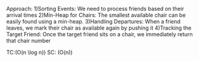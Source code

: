 Approach:
1)Sorting Events: We need to process friends based on their arrival times
2)Min-Heap for Chairs: The smallest available chair can be easily found using a min-heap.
3)Handling Departures: When a friend leaves, we mark their chair as available again by pushing it
4)Tracking the Target Friend: Once the target friend sits on a chair, we immediately return that chair number

TC:(O(n \log n))
SC: (O(n))

​
